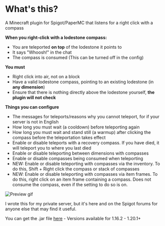 # What's this?

A Minecraft plugin for Spigot/PaperMC that listens for a right click with a compass

**When you right-click with a lodestone compass:**
- You are teleported **on top** of the lodestone it points to
- It says "Whoosh!" in the chat
- The compass is consumed (This can be turned off in the config)

**You must**
- Right click into air, not on a block
- Have a valid lodestone compass, pointing to an existing lodestone (in **any dimension**)
- Ensure that there is nothing directly above the lodestone yourself, **the plugin will not check**

**Things you can configure**
- The messages for teleports/reasons why you cannot teleport, for if your server is not in English
- How long you must wait (a cooldown) before teleporting again
- How long you must wait and stand still (a warmup) after clicking the compass before the teleportation takes effect
- Enable or disable teleports with a recovery compass. If you have died, it will teleport you to where you last died
- Enable or disable teleporting between dimensions with compasses
- Enable or disable compasses being consumed when teleporting
- NEW: Enable or disable teleporting with compasses via the inventory. To do this, Shift + Right click the compass or stack of compasses
- NEW: Enable or disable teleporting with compasses via item frames. To do this, right click on an item frame containing a compass. Does not consume the compass, even if the setting to do so is on.

<img alt="Preview gif" src="https://github.com/percyqaz/LodestoneTeleport/blob/master/demo.gif?raw=true" />

I wrote this for my private server, but it's here and on the Spigot forums for anyone else that may find it useful.

You can get the .jar file [here](https://github.com/percyqaz/LodestoneTeleport/releases/) - Versions available for 1.16.2 - 1.20.1+
